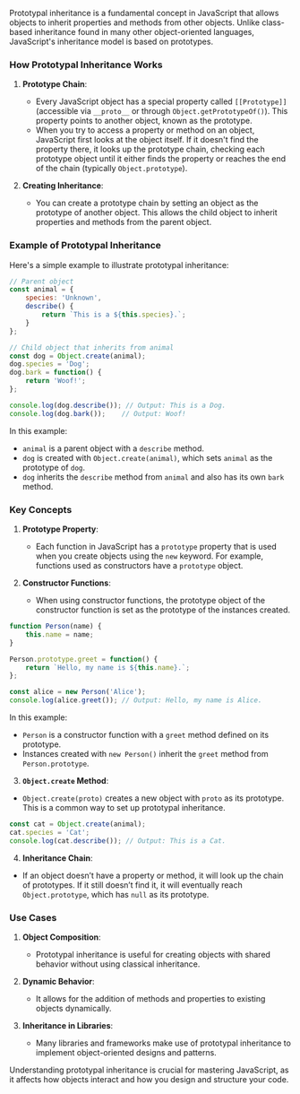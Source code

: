 Prototypal inheritance is a fundamental concept in JavaScript that allows objects to inherit properties and methods from other objects. Unlike class-based inheritance found in many other object-oriented languages, JavaScript's inheritance model is based on prototypes.

### **How Prototypal Inheritance Works**

1. **Prototype Chain**:
    
    - Every JavaScript object has a special property called `[[Prototype]]` (accessible via `__proto__` or through `Object.getPrototypeOf()`). This property points to another object, known as the prototype.
    - When you try to access a property or method on an object, JavaScript first looks at the object itself. If it doesn't find the property there, it looks up the prototype chain, checking each prototype object until it either finds the property or reaches the end of the chain (typically `Object.prototype`).
2. **Creating Inheritance**:
    
    - You can create a prototype chain by setting an object as the prototype of another object. This allows the child object to inherit properties and methods from the parent object.

### **Example of Prototypal Inheritance**

Here's a simple example to illustrate prototypal inheritance:

```javascript
// Parent object
const animal = {
    species: 'Unknown',
    describe() {
        return `This is a ${this.species}.`;
    }
};

// Child object that inherits from animal
const dog = Object.create(animal);
dog.species = 'Dog';
dog.bark = function() {
    return 'Woof!';
};

console.log(dog.describe()); // Output: This is a Dog.
console.log(dog.bark());    // Output: Woof!

```

In this example:

- `animal` is a parent object with a `describe` method.
- `dog` is created with `Object.create(animal)`, which sets `animal` as the prototype of `dog`.
- `dog` inherits the `describe` method from `animal` and also has its own `bark` method.

### **Key Concepts**

1. **Prototype Property**:
    
    - Each function in JavaScript has a `prototype` property that is used when you create objects using the `new` keyword. For example, functions used as constructors have a `prototype` object.
2. **Constructor Functions**:
    
    - When using constructor functions, the prototype object of the constructor function is set as the prototype of the instances created.
    
```javascript
function Person(name) {
    this.name = name;
}

Person.prototype.greet = function() {
    return `Hello, my name is ${this.name}.`;
};

const alice = new Person('Alice');
console.log(alice.greet()); // Output: Hello, my name is Alice.

```
    
In this example:
    
- `Person` is a constructor function with a `greet` method defined on its prototype.
- Instances created with `new Person()` inherit the `greet` method from `Person.prototype`.

3. **`Object.create` Method**:
    
- `Object.create(proto)` creates a new object with `proto` as its prototype. This is a common way to set up prototypal inheritance.
    
```javascript
const cat = Object.create(animal);
cat.species = 'Cat';
console.log(cat.describe()); // Output: This is a Cat.

```
    
4. **Inheritance Chain**:
    
- If an object doesn’t have a property or method, it will look up the chain of prototypes. If it still doesn’t find it, it will eventually reach `Object.prototype`, which has `null` as its prototype.

### **Use Cases**

1. **Object Composition**:
    
    - Prototypal inheritance is useful for creating objects with shared behavior without using classical inheritance.
2. **Dynamic Behavior**:
    
    - It allows for the addition of methods and properties to existing objects dynamically.
3. **Inheritance in Libraries**:
    
    - Many libraries and frameworks make use of prototypal inheritance to implement object-oriented designs and patterns.

Understanding prototypal inheritance is crucial for mastering JavaScript, as it affects how objects interact and how you design and structure your code.